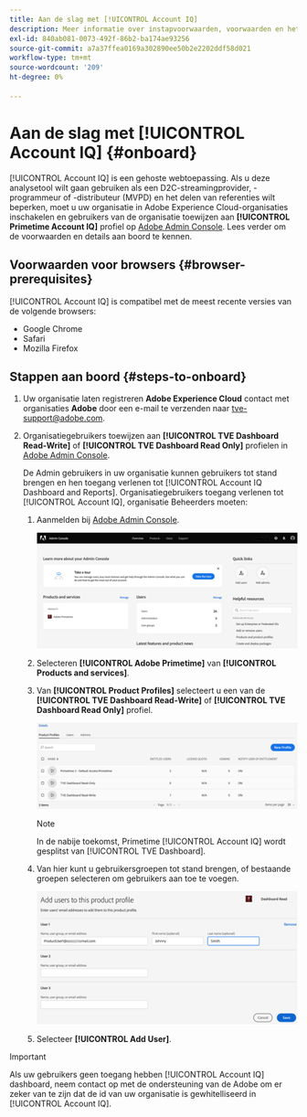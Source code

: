```yaml
---
title: Aan de slag met [!UICONTROL Account IQ]
description: Meer informatie over instapvoorwaarden, voorwaarden en het gebruik van [!UICONTROL Account IQ].
exl-id: 840ab081-0073-492f-86b2-ba174ae93256
source-git-commit: a7a37ffea0169a302890ee50b2e2202ddf58d021
workflow-type: tm+mt
source-wordcount: '209'
ht-degree: 0%

---
```


# Aan de slag met [!UICONTROL Account IQ] {#onboard}

[!UICONTROL Account IQ] is een gehoste webtoepassing. Als u deze analysetool wilt gaan gebruiken als een D2C-streamingprovider, -programmeur of -distributeur (MVPD) en het delen van referenties wilt beperken, moet u uw organisatie in Adobe Experience Cloud-organisaties inschakelen en gebruikers van de organisatie toewijzen aan **[!UICONTROL Primetime Account IQ]** profiel op [Adobe Admin Console](https://adminconsole.adobe.com/). Lees verder om de voorwaarden en details aan boord te kennen.

## Voorwaarden voor browsers {#browser-prerequisites}

[!UICONTROL Account IQ] is compatibel met de meest recente versies van de volgende browsers:

* Google Chrome
* Safari
* Mozilla Firefox

## Stappen aan boord {#steps-to-onboard}

1. Uw organisatie laten registreren **Adobe Experience Cloud** contact met organisaties **Adobe** door een e-mail te verzenden naar tve-support@adobe.com.

1. Organisatiegebruikers toewijzen aan **[!UICONTROL TVE Dashboard Read-Write]** of **[!UICONTROL TVE Dashboard Read Only]** profielen in [Adobe Admin Console](https://adminconsole.adobe.com/).

   De Admin gebruikers in uw organisatie kunnen gebruikers tot stand brengen en hen toegang verlenen tot [!UICONTROL Account IQ Dashboard and Reports]. Organisatiegebruikers toegang verlenen tot [!UICONTROL Account IQ], organisatie Beheerders moeten:

   1. Aanmelden bij [Adobe Admin Console](https://adminconsole.adobe.com/).


      ![](assets/admin-console.png)

   1. Selecteren **[!UICONTROL Adobe Primetime]** van **[!UICONTROL Products and services]**.

   1. Van **[!UICONTROL Product Profiles]** selecteert u een van de **[!UICONTROL TVE Dashboard Read-Write]** of **[!UICONTROL TVE Dashboard Read Only]** profiel.

      ![](assets/product-profiles.png)

      >[!NOTE]
      >
      >In de nabije toekomst, Primetime [!UICONTROL Account IQ] wordt gesplitst van [!UICONTROL TVE Dashboard].

   1. Van hier kunt u gebruikersgroepen tot stand brengen, of bestaande groepen selecteren om gebruikers aan toe te voegen.

      ![](assets/add-users-2profile.png)

   1. Selecteer **[!UICONTROL Add User]**.

>[!IMPORTANT]
>
>Als uw gebruikers geen toegang hebben [!UICONTROL Account IQ] dashboard, neem contact op met de ondersteuning van de Adobe om er zeker van te zijn dat de id van uw organisatie is gewhitelliseerd in [!UICONTROL Account IQ].
